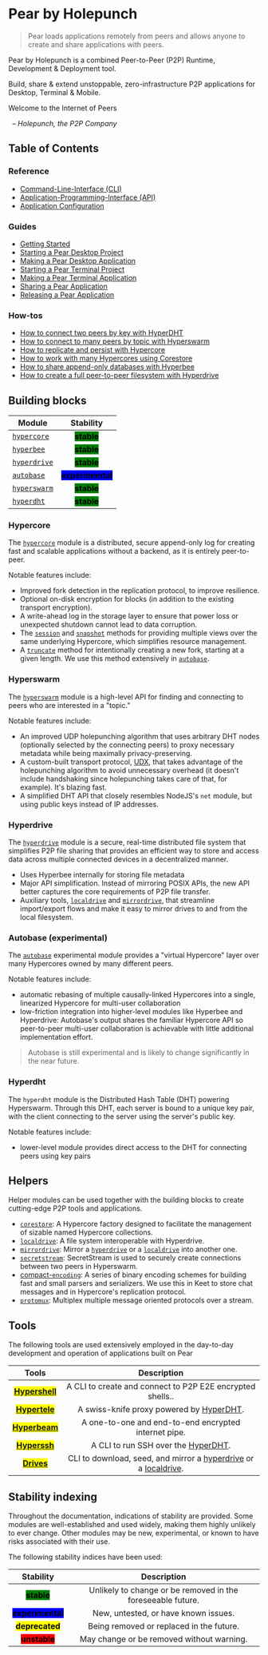 # Pear by Holepunch

> Pear loads applications remotely from peers and allows anyone to create and share applications with peers.

Pear by Holepunch is a combined Peer-to-Peer (P2P) Runtime, Development & Deployment tool.

Build, share & extend unstoppable, zero-infrastructure P2P applications for Desktop, Terminal & Mobile.

Welcome to the Internet of Peers

&nbsp; _– Holepunch, the P2P Company_

## Table of Contents

### Reference

* [Command-Line-Interface (CLI)](./reference/cli.md)
* [Application-Programming-Interface (API)](./reference/api.md)
* [Application Configuration](./reference/configuration.md)

### Guides

* [Getting Started](./guide/getting-started.md)
* [Starting a Pear Desktop Project](./guide/starting-a-pear-desktop-project.md)
* [Making a Pear Desktop Application](./guide/making-a-pear-desktop-app.md)
* [Starting a Pear Terminal Project](./guide/starting-a-pear-terminal-project.md)
* [Making a Pear Terminal Application](./guide/making-a-pear-terminal-app.md)
* [Sharing a Pear Application](./guide/sharing-a-pear-app.md)
* [Releasing a Pear Application](./guide/releasing-a-pear-app.md)

### How-tos

* [How to connect two peers by key with HyperDHT](./howto/connect-two-peers-by-key-with-hyperdht.md)
* [How to connect to many peers by topic with Hyperswarm](./howto/connect-to-many-peers-by-topic-with-hyperswarm.md)
* [How to replicate and persist with Hypercore](./howto/replicate-and-persist-with-hypercore.md)
* [How to work with many Hypercores using Corestore](./howto/work-with-many-hypercores-using-corestore.md)
* [How to share append-only databases with Hyperbee](./howto/share-append-only-databases-with-hyperbee.md)
* [How to create a full peer-to-peer filesystem with Hyperdrive](./howto/create-a-full-peer-to-peer-filesystem-with-hyperdrive.md)

## Building blocks

|  Module                                         |                           Stability                          |
| ------------------------------------------------| :----------------------------------------------------------: |
| [`hypercore`](./building-blocks/hypercore.md)   |    <mark style="background-color:green;">**stable**</mark>   |
| [`hyperbee`](./building-blocks/hyperbee.md)     |    <mark style="background-color:green;">**stable**</mark>   |
| [`hyperdrive`](./building-blocks/hyperdrive.md) |    <mark style="background-color:green;">**stable**</mark>   |
| [`autobase`](./building-blocks/autobase.md)     | <mark style="background-color:blue;">**experimental**</mark> |
| [`hyperswarm`](./building-blocks/hyperswarm.md) |    <mark style="background-color:green;">**stable**</mark>   |
| [`hyperdht`](./building-blocks/hyperdht.md)     |    <mark style="background-color:green;">**stable**</mark>   |

### Hypercore

The [`hypercore`](./building-blocks/hypercore.md) module is a distributed, secure append-only log for creating fast and scalable applications without a backend, as it is entirely peer-to-peer.

Notable features include:

* Improved fork detection in the replication protocol, to improve resilience.
* Optional on-disk encryption for blocks (in addition to the existing transport encryption).
* A write-ahead log in the storage layer to ensure that power loss or unexpected shutdown cannot lead to data corruption.
* The [`session`](./building-blocks/hypercore.md#core.session-options) and [`snapshot`](./building-blocks/hypercore.md#core.snapshot-options) methods for providing multiple views over the same underlying Hypercore, which simplifies resource management.
* A [`truncate`](./building-blocks/hypercore.md#await-core.truncate-newlength-forkid) method for intentionally creating a new fork, starting at a given length. We use this method extensively in [`autobase`](./building-blocks/autobase.md).

### Hyperswarm

The [`hyperswarm`](./building-blocks/hyperswarm.md) module is a high-level API for finding and connecting to peers who are interested in a "topic."

Notable features include:

* An improved UDP holepunching algorithm that uses arbitrary DHT nodes (optionally selected by the connecting peers) to proxy necessary metadata while being maximally privacy-preserving.
* A custom-built transport protocol, [UDX](https://github.com/hyperswarm/libudx), that takes advantage of the holepunching algorithm to avoid unnecessary overhead (it doesn't include handshaking since holepunching takes care of that, for example). It's blazing fast.
* A simplified DHT API that closely resembles NodeJS's `net` module, but using public keys instead of IP addresses.

### Hyperdrive

The [`hyperdrive`](./building-blocks/hyperdrive.md) module is a secure, real-time distributed file system that simplifies P2P file sharing that provides an efficient way to store and access data across multiple connected devices in a decentralized manner.

* Uses Hyperbee internally for storing file metadata
* Major API simplification. Instead of mirroring POSIX APIs, the new API better captures the core requirements of P2P file transfer.
* Auxiliary tools, [`localdrive`](./helpers/localdrive.md) and [`mirrordrive`](./helpers/mirrordrive.md), that streamline import/export flows and make it easy to mirror drives to and from the local filesystem.

### Autobase (experimental)

The [`autobase`](./building-blocks/autobase.md) experimental module provides a "virtual Hypercore" layer over many Hypercores owned by many different peers. 

Notable features include:

* automatic rebasing of multiple causally-linked Hypercores into a single, linearized Hypercore for multi-user collaboration
* low-friction integration into higher-level modules like Hyperbee and Hyperdrive: Autobase's output shares the familiar Hypercore API so peer-to-peer multi-user collaboration is achievable with little additional implementation effort.

> Autobase is still experimental and is likely to change significantly in the near future.

### Hyperdht

The `hyperdht` module is the Distributed Hash Table (DHT) powering Hyperswarm. Through this DHT, each server is bound to a unique key pair, with the client connecting to the server using the server's public key.

Notable features include:

* lower-level module provides direct access to the DHT for connecting peers using key pairs

## Helpers

Helper modules can be used together with the building blocks to create cutting-edge P2P tools and applications.

* [`corestore`](./helpers/corestore.md): A Hypercore factory designed to facilitate the management of sizable named Hypercore collections.
* [`localdrive`](./helpers/localdrive.md): A file system interoperable with Hyperdrive.
* [`mirrordrive`](./helpers/mirrordrive.md): Mirror a [`hyperdrive`](./building-blocks/hyperdrive.md) or a [`localdrive`](./helpers/localdrive.md) into another one.
* [`secretstream`](./helpers/secretstream.md): SecretStream is used to securely create connections between two peers in Hyperswarm.
* [compact-`encoding`](./helpers/compact-encoding.md): A series of binary encoding schemes for building fast and small parsers and serializers. We use this in Keet to store chat messages and in Hypercore's replication protocol.
* [`protomux`](./helpers/protomux.md): Multiplex multiple message oriented protocols over a stream.

## Tools

The following tools are used extensively employed in the day-to-day development and operation of applications built on Pear

|                           Tools                           |                         Description                         |
| :----------------------------------------------------------: | :---------------------------------------------------------: |
|    <mark>**[Hypershell](./tools/hypershell)**</mark>   | A CLI to create and connect to P2P E2E encrypted shells.. |
| <mark>**[Hypertele](./tools/hypertele)**</mark> | A swiss-knife proxy powered by [HyperDHT](./building-blocks/hyperdht).            |
| <mark>**[Hyperbeam](./tools/hyperbeam)**</mark> | A one-to-one and end-to-end encrypted internet pipe.          |
|    <mark>**[Hyperssh](./tools/hyperssh)**</mark>   | A CLI to run SSH over the [HyperDHT](./building-blocks/hyperdht).          |
|    <mark>**[Drives](./tools/drives)**</mark>   | CLI to download, seed, and mirror a [hyperdrive](./building-blocks/hyperdrive) or a [localdrive](./helpers/localdrive).          |


## Stability indexing

Throughout the documentation, indications of stability are provided. Some modules are well-established and used widely, making them highly unlikely to ever change. Other modules may be new, experimental, or known to have risks associated with their use.

The following stability indices have been used:

|                           Stability                          |                         Description                         |
| :----------------------------------------------------------: | :---------------------------------------------------------: |
|    <mark style="background-color:green;">**stable**</mark>   | Unlikely to change or be removed in the foreseeable future. |
| <mark style="background-color:blue;">**experimental**</mark> |             New, untested, or have known issues.            |
| <mark style="background-color:yellow;">**deprecated**</mark> |           Being removed or replaced in the future.          |
|    <mark style="background-color:red;">**unstable**</mark>   |          May change or be removed without warning.          |

